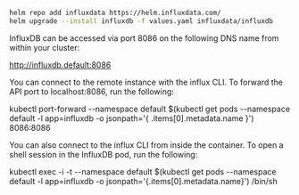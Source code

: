 ```sh
helm repo add influxdata https://helm.influxdata.com/
helm upgrade --install influxdb -f values.yaml influxdata/influxdb
```

InfluxDB can be accessed via port 8086 on the following DNS name from within your cluster:

  http://influxdb.default:8086

You can connect to the remote instance with the influx CLI. To forward the API port to localhost:8086, run the following:

  kubectl port-forward --namespace default $(kubectl get pods --namespace default -l app=influxdb -o jsonpath='{ .items[0].metadata.name }') 8086:8086

You can also connect to the influx CLI from inside the container. To open a shell session in the InfluxDB pod, run the following:

  kubectl exec -i -t --namespace default $(kubectl get pods --namespace default -l app=influxdb -o jsonpath='{.items[0].metadata.name}') /bin/sh
